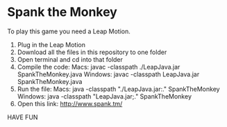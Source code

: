 # Spank the Monkey
To play this game you need a Leap Motion.
1. Plug in the Leap Motion
2. Download all the files in this repository to one folder
3. Open terminal and cd into that folder
4. Compile the code:
  Macs:
    javac -classpath ./LeapJava.jar SpankTheMonkey.java
  Windows:
    javac -classpath LeapJava.jar SpankTheMonkey.java
5. Run the file:
  Macs:
    java -classpath "./LeapJava.jar:." SpankTheMonkey
  Windows:
    java -classpath "LeapJava.jar;." SpankTheMonkey
6. Open this link: http://www.spank.tm/

HAVE FUN
